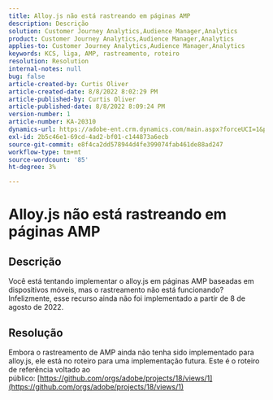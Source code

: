 ```yaml
---
title: Alloy.js não está rastreando em páginas AMP
description: Descrição
solution: Customer Journey Analytics,Audience Manager,Analytics
product: Customer Journey Analytics,Audience Manager,Analytics
applies-to: Customer Journey Analytics,Audience Manager,Analytics
keywords: KCS, liga, AMP, rastreamento, roteiro
resolution: Resolution
internal-notes: null
bug: false
article-created-by: Curtis Oliver
article-created-date: 8/8/2022 8:02:29 PM
article-published-by: Curtis Oliver
article-published-date: 8/8/2022 8:09:24 PM
version-number: 1
article-number: KA-20310
dynamics-url: https://adobe-ent.crm.dynamics.com/main.aspx?forceUCI=1&pagetype=entityrecord&etn=knowledgearticle&id=e0519906-5517-ed11-b83e-0022480868ff
exl-id: 2b5c46e1-69cd-4ad2-bf01-c144873a6ecb
source-git-commit: e8f4ca2dd578944d4fe399074fab461de88ad247
workflow-type: tm+mt
source-wordcount: '85'
ht-degree: 3%

---
```


# Alloy.js não está rastreando em páginas AMP

## Descrição


Você está tentando implementar o alloy.js em páginas AMP baseadas em dispositivos móveis, mas o rastreamento não está funcionando? Infelizmente, esse recurso ainda não foi implementado a partir de 8 de agosto de 2022.


## Resolução


Embora o rastreamento de AMP ainda não tenha sido implementado para alloy.js, ele está no roteiro para uma implementação futura. Este é o roteiro de referência voltado ao público: [https://github.com/orgs/adobe/projects/18/views/1](https://github.com/orgs/adobe/projects/18/views/1)

